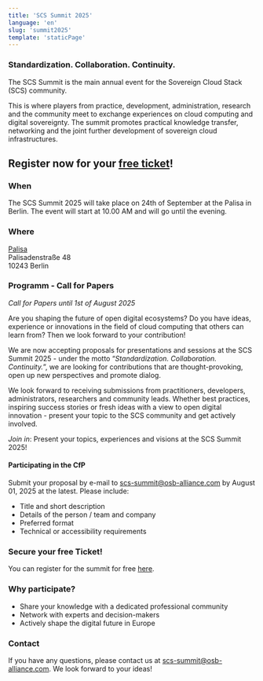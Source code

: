 ```yaml
---
title: 'SCS Summit 2025'
language: 'en'
slug: 'summit2025'
template: 'staticPage'
---
```


### Standardization. Collaboration. Continuity.

The SCS Summit is the main annual event for the Sovereign Cloud Stack (SCS) community.

This is where players from practice, development, administration, research and the community meet to exchange experiences on cloud computing and digital sovereignty. The summit promotes practical knowledge transfer, networking and the joint further development of sovereign cloud infrastructures.

## Register now for your [free ticket](https://events.sovereigncloudstack.org/scs-summit-2025/)!

### When

The SCS Summit 2025 will take place on 24th of September at the Palisa in Berlin.
The event will start at 10.00 AM and will go until the evening.

### Where

[Palisa](https://www.palisa.de/welcome)  
Palisadenstraße 48  
10243 Berlin  

### Programm - Call for Papers

_Call for Papers until 1st of August 2025_

Are you shaping the future of open digital ecosystems? Do you have ideas, experience or innovations in the field of cloud computing that others can learn from? Then we look forward to your contribution!

We are now accepting proposals for presentations and sessions at the SCS Summit 2025 - under the motto “*Standardization. Collaboration. Continuity.*”, we are looking for contributions that are thought-provoking, open up new perspectives and promote dialog.

We look forward to receiving submissions from practitioners, developers, administrators, researchers and community leads. Whether best practices, inspiring success stories or fresh ideas with a view to open digital innovation - present your topic to the SCS community and get actively involved.

_Join in_: Present your topics, experiences and visions at the SCS Summit 2025!

#### Participating in the CfP

Submit your proposal by e-mail to scs-summit@osb-alliance.com by August 01, 2025 at the latest.
Please include:

- Title and short description
- Details of the person / team and company
- Preferred format
- Technical or accessibility requirements

### Secure your free Ticket!

You can register for the summit for free [here](https://events.sovereigncloudstack.org/scs-summit-2025/).

### Why participate?

- Share your knowledge with a dedicated professional community
- Network with experts and decision-makers
- Actively shape the digital future in Europe

### Contact

If you have any questions, please contact us at scs-summit@osb-alliance.com. We look forward to your ideas!
